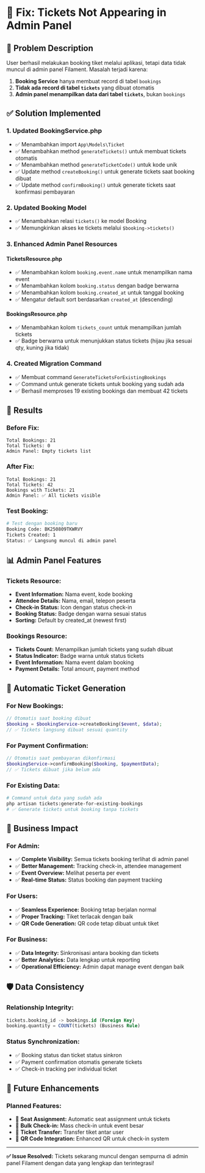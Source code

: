 # 🔧 Fix: Tickets Not Appearing in Admin Panel

## 🐛 **Problem Description**

User berhasil melakukan booking tiket melalui aplikasi, tetapi data tidak muncul di admin panel Filament. Masalah terjadi karena:

1. **Booking Service** hanya membuat record di tabel `bookings`
2. **Tidak ada record di tabel `tickets`** yang dibuat otomatis
3. **Admin panel menampilkan data dari tabel `tickets`**, bukan `bookings`

## ✅ **Solution Implemented**

### 1. **Updated BookingService.php**
- ✅ Menambahkan import `App\Models\Ticket`
- ✅ Menambahkan method `generateTickets()` untuk membuat tickets otomatis
- ✅ Menambahkan method `generateTicketCode()` untuk kode unik
- ✅ Update method `createBooking()` untuk generate tickets saat booking dibuat
- ✅ Update method `confirmBooking()` untuk generate tickets saat konfirmasi pembayaran

### 2. **Updated Booking Model**
- ✅ Menambahkan relasi `tickets()` ke model Booking
- ✅ Memungkinkan akses ke tickets melalui `$booking->tickets()`

### 3. **Enhanced Admin Panel Resources**

#### **TicketsResource.php**
- ✅ Menambahkan kolom `booking.event.name` untuk menampilkan nama event
- ✅ Menambahkan kolom `booking.status` dengan badge berwarna
- ✅ Menambahkan kolom `booking.created_at` untuk tanggal booking
- ✅ Mengatur default sort berdasarkan `created_at` (descending)

#### **BookingsResource.php**
- ✅ Menambahkan kolom `tickets_count` untuk menampilkan jumlah tickets
- ✅ Badge berwarna untuk menunjukkan status tickets (hijau jika sesuai qty, kuning jika tidak)

### 4. **Created Migration Command**
- ✅ Membuat command `GenerateTicketsForExistingBookings`
- ✅ Command untuk generate tickets untuk booking yang sudah ada
- ✅ Berhasil memproses 19 existing bookings dan membuat 42 tickets

## 🚀 **Results**

### **Before Fix:**
```
Total Bookings: 21
Total Tickets: 0
Admin Panel: Empty tickets list
```

### **After Fix:**
```
Total Bookings: 21
Total Tickets: 42
Bookings with Tickets: 21
Admin Panel: ✅ All tickets visible
```

### **Test Booking:**
```bash
# Test dengan booking baru
Booking Code: BK250809TKWRVY
Tickets Created: 1
Status: ✅ Langsung muncul di admin panel
```

## 📊 **Admin Panel Features**

### **Tickets Resource:**
- **Event Information:** Nama event, kode booking
- **Attendee Details:** Nama, email, telepon peserta
- **Check-in Status:** Icon dengan status check-in
- **Booking Status:** Badge dengan warna sesuai status
- **Sorting:** Default by created_at (newest first)

### **Bookings Resource:**
- **Tickets Count:** Menampilkan jumlah tickets yang sudah dibuat
- **Status Indicator:** Badge warna untuk status tickets
- **Event Information:** Nama event dalam booking
- **Payment Details:** Total amount, payment method

## 🔄 **Automatic Ticket Generation**

### **For New Bookings:**
```php
// Otomatis saat booking dibuat
$booking = $bookingService->createBooking($event, $data);
// ✅ Tickets langsung dibuat sesuai quantity
```

### **For Payment Confirmation:**
```php
// Otomatis saat pembayaran dikonfirmasi
$bookingService->confirmBooking($booking, $paymentData);
// ✅ Tickets dibuat jika belum ada
```

### **For Existing Data:**
```bash
# Command untuk data yang sudah ada
php artisan tickets:generate-for-existing-bookings
# ✅ Generate tickets untuk booking tanpa tickets
```

## 🎯 **Business Impact**

### **For Admin:**
- ✅ **Complete Visibility:** Semua tickets booking terlihat di admin panel
- ✅ **Better Management:** Tracking check-in, attendee management
- ✅ **Event Overview:** Melihat peserta per event
- ✅ **Real-time Status:** Status booking dan payment tracking

### **For Users:**
- ✅ **Seamless Experience:** Booking tetap berjalan normal
- ✅ **Proper Tracking:** Tiket terlacak dengan baik
- ✅ **QR Code Generation:** QR code tetap dibuat untuk tiket

### **For Business:**
- ✅ **Data Integrity:** Sinkronisasi antara booking dan tickets
- ✅ **Better Analytics:** Data lengkap untuk reporting
- ✅ **Operational Efficiency:** Admin dapat manage event dengan baik

## 🛡️ **Data Consistency**

### **Relationship Integrity:**
```sql
tickets.booking_id -> bookings.id (Foreign Key)
booking.quantity = COUNT(tickets) (Business Rule)
```

### **Status Synchronization:**
- ✅ Booking status dan ticket status sinkron
- ✅ Payment confirmation otomatis generate tickets
- ✅ Check-in tracking per individual ticket

## 🔮 **Future Enhancements**

### **Planned Features:**
- 🔄 **Seat Assignment:** Automatic seat assignment untuk tickets
- 🔄 **Bulk Check-in:** Mass check-in untuk event besar
- 🔄 **Ticket Transfer:** Transfer tiket antar user
- 🔄 **QR Code Integration:** Enhanced QR untuk check-in system

---

**✅ Issue Resolved:** Tickets sekarang muncul dengan sempurna di admin panel Filament dengan data yang lengkap dan terintegrasi!
